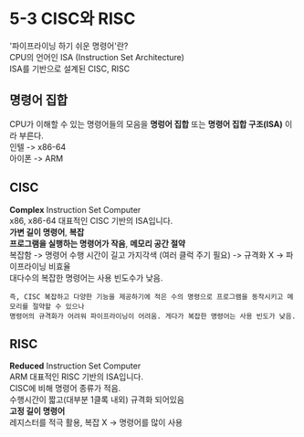 # 5-3 CISC와 RISC
'파이프라이닝 하기 쉬운 명령어'란?   
CPU의 언어인 ISA (Instruction Set Architecture)   
ISA를 기반으로 설계된 CISC, RISC   

## 명령어 집합
CPU가 이해할 수 있는 명령어들의 모음을 **명렁어 집합** 또는 **명령어 집합 구조(ISA)** 이라 부른다.   
인텔 -> x86-64   
아이폰 -> ARM

## CISC
**Complex** Instruction Set Computer   
x86, x86-64 대표적인 CISC 기반의 ISA입니다.   
**가변 길이 명령어**, **복잡**   
**프로그램을 실행하는 명령어가 작음**, **메모리 공간 절약**   
복잡함 -> 명령어 수행 시간이 길고 가지각색 (여러 클럭 주기 필요) -> 규격화 X -> 파이프라이닝 비효율   
대다수의 복잡한 명령어는 사용 빈도수가 낮음.    
```
즉, CISC 복잡하고 다양한 기능을 제공하기에 적은 수의 명령으로 프로그램을 동작시키고 메모리를 절약할 수 있으나
명령어의 규격화가 어려워 파이프라이닝이 어려움. 게다가 복잡한 명령어는 사용 빈도가 낮음.
```

## RISC
**Reduced** Instruction Set Computer   
ARM 대표적인 RISC 기반의 ISA입니다.   
CISC에 비해 명령어 종류가 적음.   
수행시간이 짧고(대부분 1클록 내외) 규격화 되어있음   
**고정 길이 명령어**   
레지스터를 적극 활용, 복잡 X -> 명령어를 많이 사용   

